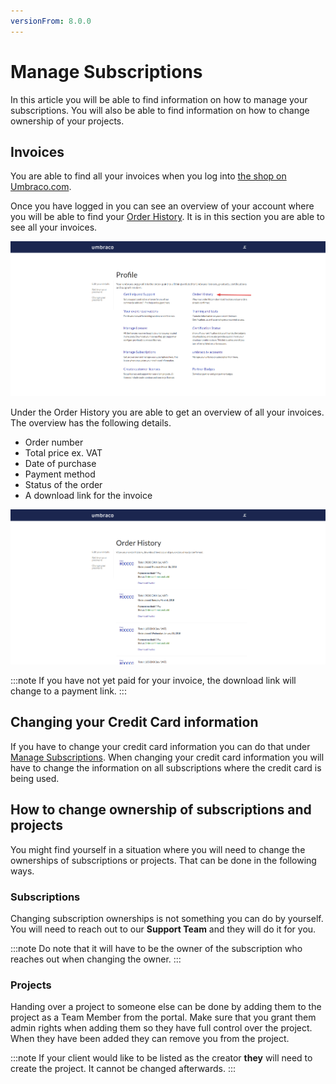 ```yaml
---
versionFrom: 8.0.0
---
```


# Manage Subscriptions

In this article you will be able to find information on how to manage your subscriptions. You will also be able to find information on how to change ownership of your projects.

## Invoices
You are able to find all your invoices when you log into [the shop on Umbraco.com](https://shop.umbraco.com/profile/sign-in?returnURL=%2fprofile).

Once you have logged in you can see an overview of your account where you will be able to find your [Order History](https://shop.umbraco.com/profile/options/order-history/). It is in this section you are able to see all your invoices.

![Overview of your account](images/account-overview.png)

Under the Order History you are able to get an overview of all your invoices. The overview has the following details.
- Order number
- Total price ex. VAT
- Date of purchase
- Payment method
- Status of the order
- A download link for the invoice

![Order History](images/order-history.png)

:::note
If you have not yet paid for your invoice, the download link will change to a payment link.
:::

## Changing your Credit Card information

If you have to change your credit card information you can do that under [Manage Subscriptions](https://shop.umbraco.com/profile/options/manage-subscriptions/). When changing your credit card information you will have to change the information on all subscriptions where the credit card is being used.

## How to change ownership of subscriptions and projects

You might find yourself in a situation where you will need to change the ownerships of subscriptions or projects. That can be done in the following ways.

### Subscriptions

Changing subscription ownerships is not something you can do by yourself. You will need to reach out to our __Support Team__ and they will do it for you.

:::note
Do note that it will have to be the owner of the subscription who reaches out when changing the owner.
:::

### Projects

Handing over a project to someone else can be done by adding them to the project as a Team Member from the portal. Make sure that you grant them admin rights when adding them so they have full control over the project. When they have been added they can remove you from the project.

:::note
If your client would like to be listed as the creator __they__ will need to create the project. It cannot be changed afterwards.
:::
